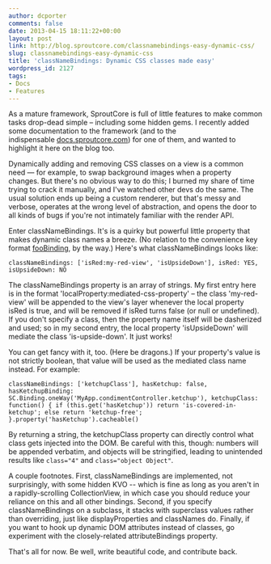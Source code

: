 ```yaml
---
author: dcporter
comments: false
date: 2013-04-15 18:11:22+00:00
layout: post
link: http://blog.sproutcore.com/classnamebindings-easy-dynamic-css/
slug: classnamebindings-easy-dynamic-css
title: 'classNameBindings: Dynamic CSS classes made easy'
wordpress_id: 2127
tags:
- Docs
- Features
---
```


As a mature framework, SproutCore is full of little features to make common tasks drop-dead simple – including some hidden gems. I recently added some documentation to the framework (and to the indispensable [docs.sproutcore.com](http://docs.sproutcore.com)) for one of them, and wanted to highlight it here on the blog too.

Dynamically adding and removing CSS classes on a view is a common need — for example, to swap background images when a property changes. But there's no obvious way to do this; I burned my share of time trying to crack it manually, and I've watched other devs do the same. The usual solution ends up being a custom renderer, but that's messy and verbose, operates at the wrong level of abstraction, and opens the door to all kinds of bugs if you're not intimately familiar with the render API.

Enter classNameBindings. It's is a quirky but powerful little property that makes dynamic class names a breeze. (No relation to the convenience key format [fooBinding](http://guides.sproutcore.com/core_concepts_kvo.html), by the way.) Here's what classNameBindings looks like:

<!-- more -->

`classNameBindings: ['isRed:my-red-view', 'isUpsideDown'],
isRed: YES,
isUpsideDown: NO`

The classNameBindings property is an array of strings. My first entry here is in the format 'localProperty:mediated-css-property' – the class 'my-red-view' will be appended to the view's layer whenever the local property isRed is true, and will be removed if isRed turns false (or null or undefined). If you don't specify a class, then the property name itself will be dasherized and used; so in my second entry, the local property 'isUpsideDown' will mediate the class 'is-upside-down'. It just works!

You can get fancy with it, too. (Here be dragons.) If your property's value is not strictly boolean, that value will be used as the mediated class name instead. For example:

`classNameBindings: ['ketchupClass'],
hasKetchup: false,
hasKetchupBinding: SC.Binding.oneWay('MyApp.condimentController.ketchup'),
ketchupClass: function() {
if (this.get('hasKetchup')) return 'is-covered-in-ketchup';
else return 'ketchup-free';
}.property('hasKetchup').cacheable()`

By returning a string, the ketchupClass property can directly control what class gets injected into the DOM. Be careful with this, though: numbers will be appended verbatim, and objects will be stringified, leading to unintended results like `class="4"` and `class="object Object"`.

A couple footnotes. First, classNameBindings are implemented, not surprisingly, with some hidden KVO -- which is fine as long as you aren't in a rapidly-scrolling CollectionView, in which case you should reduce your reliance on this and all other bindings. Second, if you specify classNameBindings on a subclass, it stacks with superclass values rather than overriding, just like displayProperties and classNames do. Finally, if you want to hook up dynamic DOM attributes instead of classes, go experiment with the closely-related attributeBindings property.

That's all for now. Be well, write beautiful code, and contribute back.
